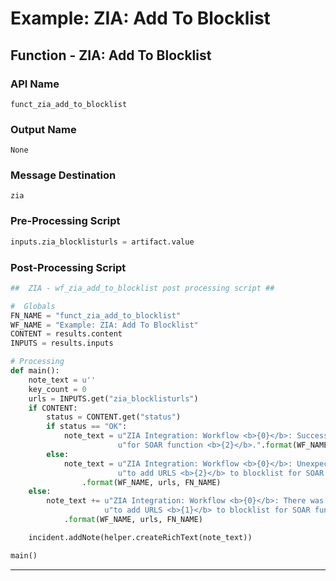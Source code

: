 <!--
    DO NOT MANUALLY EDIT THIS FILE
    THIS FILE IS AUTOMATICALLY GENERATED WITH resilient-circuits codegen
-->

# Example: ZIA: Add To Blocklist

## Function - ZIA: Add To Blocklist

### API Name
`funct_zia_add_to_blocklist`

### Output Name
`None`

### Message Destination
`zia`

### Pre-Processing Script
```python
inputs.zia_blocklisturls = artifact.value
```

### Post-Processing Script
```python
##  ZIA - wf_zia_add_to_blocklist post processing script ##

#  Globals
FN_NAME = "funct_zia_add_to_blocklist"
WF_NAME = "Example: ZIA: Add To Blocklist"
CONTENT = results.content
INPUTS = results.inputs

# Processing
def main():
    note_text = u''
    key_count = 0
    urls = INPUTS.get("zia_blocklisturls")
    if CONTENT:
        status = CONTENT.get("status")
        if status == "OK":
            note_text = u"ZIA Integration: Workflow <b>{0}</b>: Successfully added URLS <b>{1}</b> to blocklist " \
                        u"for SOAR function <b>{2}</b>.".format(WF_NAME, urls, FN_NAME)
        else:
            note_text = u"ZIA Integration: Workflow <b>{0}</b>: Unexpected status <b>{1}</b> returned while attempting " \
                        u"to add URLS <b>{2}</b> to blocklist for SOAR function <b>{2}</b>."\
                .format(WF_NAME, urls, FN_NAME)
    else:
        note_text += u"ZIA Integration: Workflow <b>{0}</b>: There was <b>no</b> result returned while attempting " \
                     u"to add URLS <b>{1}</b> to blocklist for SOAR function <b>{2}</b>."\
            .format(WF_NAME, urls, FN_NAME)

    incident.addNote(helper.createRichText(note_text))

main()

```

---

